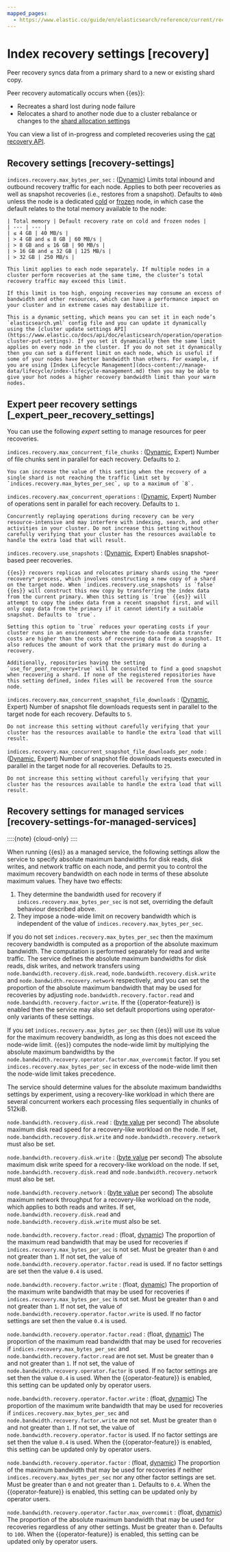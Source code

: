 ```yaml
---
mapped_pages:
  - https://www.elastic.co/guide/en/elasticsearch/reference/current/recovery.html
---
```


# Index recovery settings [recovery]

Peer recovery syncs data from a primary shard to a new or existing shard copy.

Peer recovery automatically occurs when {{es}}:

* Recreates a shard lost during node failure
* Relocates a shard to another node due to a cluster rebalance or changes to the [shard allocation settings](/reference/elasticsearch/configuration-reference/cluster-level-shard-allocation-routing-settings.md)

You can view a list of in-progress and completed recoveries using the [cat recovery API](https://www.elastic.co/docs/api/doc/elasticsearch/operation/operation-cat-recovery).


## Recovery settings [recovery-settings]

`indices.recovery.max_bytes_per_sec`
:   ([Dynamic](https://www.elastic.co/docs/api/doc/elasticsearch/operation/operation-cluster-put-settings)) Limits total inbound and outbound recovery traffic for each node. Applies to both peer recoveries as well as snapshot recoveries (i.e., restores from a snapshot). Defaults to `40mb` unless the node is a dedicated [cold](docs-content://manage-data/lifecycle/data-tiers.md#cold-tier) or [frozen](docs-content://manage-data/lifecycle/data-tiers.md#frozen-tier) node, in which case the default relates to the total memory available to the node:

    | Total memory | Default recovery rate on cold and frozen nodes |
    | --- | --- |
    | ≤ 4 GB | 40 MB/s |
    | > 4 GB and ≤ 8 GB | 60 MB/s |
    | > 8 GB and ≤ 16 GB | 90 MB/s |
    | > 16 GB and ≤ 32 GB | 125 MB/s |
    | > 32 GB | 250 MB/s |

    This limit applies to each node separately. If multiple nodes in a cluster perform recoveries at the same time, the cluster’s total recovery traffic may exceed this limit.

    If this limit is too high, ongoing recoveries may consume an excess of bandwidth and other resources, which can have a performance impact on your cluster and in extreme cases may destabilize it.

    This is a dynamic setting, which means you can set it in each node’s `elasticsearch.yml` config file and you can update it dynamically using the [cluster update settings API](https://www.elastic.co/docs/api/doc/elasticsearch/operation/operation-cluster-put-settings). If you set it dynamically then the same limit applies on every node in the cluster. If you do not set it dynamically then you can set a different limit on each node, which is useful if some of your nodes have better bandwidth than others. For example, if you are using [Index Lifecycle Management](docs-content://manage-data/lifecycle/index-lifecycle-management.md) then you may be able to give your hot nodes a higher recovery bandwidth limit than your warm nodes.



## Expert peer recovery settings [_expert_peer_recovery_settings]

You can use the following *expert* setting to manage resources for peer recoveries.

`indices.recovery.max_concurrent_file_chunks`
:   ([Dynamic](https://www.elastic.co/docs/api/doc/elasticsearch/operation/operation-cluster-put-settings), Expert) Number of file chunks sent in parallel for each recovery. Defaults to `2`.

    You can increase the value of this setting when the recovery of a single shard is not reaching the traffic limit set by `indices.recovery.max_bytes_per_sec`, up to a maximum of `8`.


`indices.recovery.max_concurrent_operations`
:   ([Dynamic](https://www.elastic.co/docs/api/doc/elasticsearch/operation/operation-cluster-put-settings), Expert) Number of operations sent in parallel for each recovery. Defaults to `1`.

    Concurrently replaying operations during recovery can be very resource-intensive and may interfere with indexing, search, and other activities in your cluster. Do not increase this setting without carefully verifying that your cluster has the resources available to handle the extra load that will result.


`indices.recovery.use_snapshots`
:   ([Dynamic](https://www.elastic.co/docs/api/doc/elasticsearch/operation/operation-cluster-put-settings), Expert) Enables snapshot-based peer recoveries.

    {{es}} recovers replicas and relocates primary shards using the *peer recovery* process, which involves constructing a new copy of a shard on the target node. When `indices.recovery.use_snapshots` is `false` {{es}} will construct this new copy by transferring the index data from the current primary. When this setting is `true` {{es}} will attempt to copy the index data from a recent snapshot first, and will only copy data from the primary if it cannot identify a suitable snapshot. Defaults to `true`.

    Setting this option to `true` reduces your operating costs if your cluster runs in an environment where the node-to-node data transfer costs are higher than the costs of recovering data from a snapshot. It also reduces the amount of work that the primary must do during a recovery.

    Additionally, repositories having the setting `use_for_peer_recovery=true` will be consulted to find a good snapshot when recovering a shard. If none of the registered repositories have this setting defined, index files will be recovered from the source node.


`indices.recovery.max_concurrent_snapshot_file_downloads`
:   ([Dynamic](https://www.elastic.co/docs/api/doc/elasticsearch/operation/operation-cluster-put-settings), Expert) Number of snapshot file downloads requests sent in parallel to the target node for each recovery. Defaults to `5`.

    Do not increase this setting without carefully verifying that your cluster has the resources available to handle the extra load that will result.


`indices.recovery.max_concurrent_snapshot_file_downloads_per_node`
:   ([Dynamic](https://www.elastic.co/docs/api/doc/elasticsearch/operation/operation-cluster-put-settings), Expert) Number of snapshot file downloads requests executed in parallel in the target node for all recoveries. Defaults to `25`.

    Do not increase this setting without carefully verifying that your cluster has the resources available to handle the extra load that will result.



## Recovery settings for managed services [recovery-settings-for-managed-services]

::::{note}
{cloud-only}
::::


When running {{es}} as a managed service, the following settings allow the service to specify absolute maximum bandwidths for disk reads, disk writes, and network traffic on each node, and permit you to control the maximum recovery bandwidth on each node in terms of these absolute maximum values. They have two effects:

1. They determine the bandwidth used for recovery if `indices.recovery.max_bytes_per_sec` is not set, overriding the default behaviour described above.
2. They impose a node-wide limit on recovery bandwidth which is independent of the value of `indices.recovery.max_bytes_per_sec`.

If you do not set `indices.recovery.max_bytes_per_sec` then the maximum recovery bandwidth is computed as a proportion of the absolute maximum bandwidth. The computation is performed separately for read and write traffic. The service defines the absolute maximum bandwidths for disk reads, disk writes, and network transfers using `node.bandwidth.recovery.disk.read`, `node.bandwidth.recovery.disk.write` and `node.bandwidth.recovery.network` respectively, and you can set the proportion of the absolute maximum bandwidth that may be used for recoveries by adjusting `node.bandwidth.recovery.factor.read` and `node.bandwidth.recovery.factor.write`. If the {{operator-feature}} is enabled then the service may also set default proportions using operator-only variants of these settings.

If you set `indices.recovery.max_bytes_per_sec` then {{es}} will use its value for the maximum recovery bandwidth, as long as this does not exceed the node-wide limit. {{es}} computes the node-wide limit by multiplying the absolute maximum bandwidths by the `node.bandwidth.recovery.operator.factor.max_overcommit` factor. If you set `indices.recovery.max_bytes_per_sec` in excess of the node-wide limit then the node-wide limit takes precedence.

The service should determine values for the absolute maximum bandwidths settings by experiment, using a recovery-like workload in which there are several concurrent workers each processing files sequentially in chunks of 512kiB.

`node.bandwidth.recovery.disk.read`
:   ([byte value](/reference/elasticsearch/rest-apis/api-conventions.md#byte-units) per second) The absolute maximum disk read speed for a recovery-like workload on the node. If set, `node.bandwidth.recovery.disk.write` and `node.bandwidth.recovery.network` must also be set.

`node.bandwidth.recovery.disk.write`
:   ([byte value](/reference/elasticsearch/rest-apis/api-conventions.md#byte-units) per second) The absolute maximum disk write speed for a recovery-like workload on the node. If set, `node.bandwidth.recovery.disk.read` and `node.bandwidth.recovery.network` must also be set.

`node.bandwidth.recovery.network`
:   ([byte value](/reference/elasticsearch/rest-apis/api-conventions.md#byte-units) per second) The absolute maximum network throughput for a recovery-like workload on the node, which applies to both reads and writes. If set, `node.bandwidth.recovery.disk.read` and `node.bandwidth.recovery.disk.write` must also be set.

`node.bandwidth.recovery.factor.read`
:   (float, [dynamic](docs-content://deploy-manage/deploy/self-managed/configure-elasticsearch.md#dynamic-cluster-setting)) The proportion of the maximum read bandwidth that may be used for recoveries if `indices.recovery.max_bytes_per_sec` is not set. Must be greater than `0` and not greater than `1`. If not set, the value of `node.bandwidth.recovery.operator.factor.read` is used. If no factor settings are set then the value `0.4` is used.

`node.bandwidth.recovery.factor.write`
:   (float, [dynamic](docs-content://deploy-manage/deploy/self-managed/configure-elasticsearch.md#dynamic-cluster-setting)) The proportion of the maximum write bandwidth that may be used for recoveries if `indices.recovery.max_bytes_per_sec` is not set. Must be greater than `0` and not greater than `1`. If not set, the value of `node.bandwidth.recovery.operator.factor.write` is used. If no factor settings are set then the value `0.4` is used.

`node.bandwidth.recovery.operator.factor.read`
:   (float, [dynamic](docs-content://deploy-manage/deploy/self-managed/configure-elasticsearch.md#dynamic-cluster-setting)) The proportion of the maximum read bandwidth that may be used for recoveries if `indices.recovery.max_bytes_per_sec` and `node.bandwidth.recovery.factor.read` are not set. Must be greater than `0` and not greater than `1`. If not set, the value of `node.bandwidth.recovery.operator.factor` is used. If no factor settings are set then the value `0.4` is used. When the {{operator-feature}} is enabled, this setting can be updated only by operator users.

`node.bandwidth.recovery.operator.factor.write`
:   (float, [dynamic](docs-content://deploy-manage/deploy/self-managed/configure-elasticsearch.md#dynamic-cluster-setting)) The proportion of the maximum write bandwidth that may be used for recoveries if `indices.recovery.max_bytes_per_sec` and `node.bandwidth.recovery.factor.write` are not set. Must be greater than `0` and not greater than `1`. If not set, the value of `node.bandwidth.recovery.operator.factor` is used. If no factor settings are set then the value `0.4` is used. When the {{operator-feature}} is enabled, this setting can be updated only by operator users.

`node.bandwidth.recovery.operator.factor`
:   (float, [dynamic](docs-content://deploy-manage/deploy/self-managed/configure-elasticsearch.md#dynamic-cluster-setting)) The proportion of the maximum bandwidth that may be used for recoveries if neither `indices.recovery.max_bytes_per_sec` nor any other factor settings are set. Must be greater than `0` and not greater than `1`. Defaults to `0.4`. When the {{operator-feature}} is enabled, this setting can be updated only by operator users.

`node.bandwidth.recovery.operator.factor.max_overcommit`
:   (float, [dynamic](docs-content://deploy-manage/deploy/self-managed/configure-elasticsearch.md#dynamic-cluster-setting)) The proportion of the absolute maximum bandwidth that may be used for recoveries regardless of any other settings. Must be greater than `0`. Defaults to `100`. When the {{operator-feature}} is enabled, this setting can be updated only by operator users.

